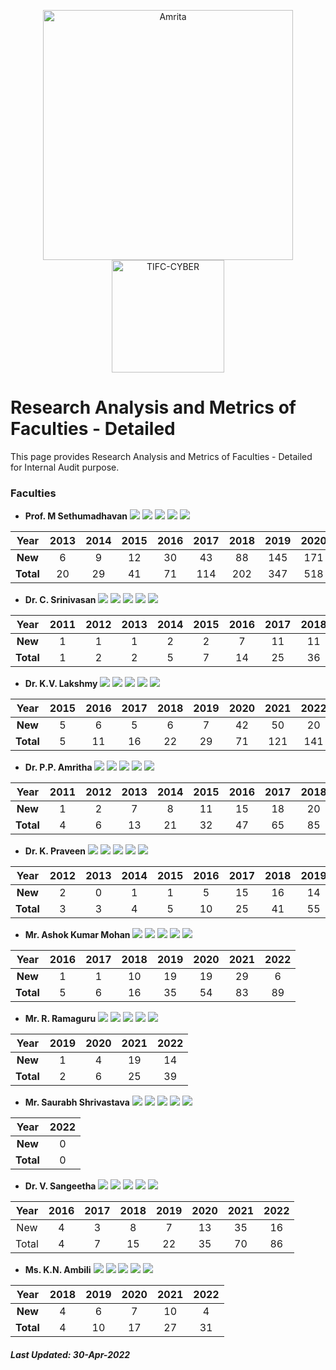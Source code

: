 <p align="center">
    <img src="https://amrita-tifac-cyber-blockchain.github.io/Amrita-TIFAC-Cyber-Blockchain/AVV_PNG.png" alt ="Amrita" width="400" />
    <img src="https://amrita.edu/wp-content/uploads/2021/09/1597668744269.jpg" alt ="TIFC-CYBER" width="180" />
</p>

# Research Analysis and Metrics of Faculties - Detailed

This page provides Research Analysis and Metrics of Faculties - Detailed for Internal Audit purpose.

### Faculties

- **Prof. M Sethumadhavan**
![](https://img.shields.io/badge/Cites/year-52.38-blue)
![](https://img.shields.io/badge/Cites/paper-10.48-blue)
![](https://img.shields.io/badge/g_index-27-green)
![](https://img.shields.io/badge/hA_index-5-green)
![](https://img.shields.io/badge/hI,_annual_index-0.38-purple)

| Year | 2013	| 2014 | 2015	| 2016 | 2017	| 2018 | 2019 | 2020 | 2021 | 2022 |
|:----:|:----:|:----:|:----:|:----:|:----:|:----:|:----:|:----:|:----:|:----:|
| **New**	 | 6  | 9  | 12 | 30 | 43  | 88  | 145 | 171 | 259 | 61  |
| **Total**  | 20 | 29 | 41 | 71 | 114 | 202 | 347 | 518 | 777 | 838 |

- **Dr. C. Srinivasan**
![](https://img.shields.io/badge/Cites/year-6.43-blue)
![](https://img.shields.io/badge/Cites/paper-4.29-blue)
![](https://img.shields.io/badge/g_index-9-green)
![](https://img.shields.io/badge/hA_index-2-green)
![](https://img.shields.io/badge/hI,_annual_index-0.21-purple)

| Year | 2011 | 2012 | 2013	| 2014 | 2015	| 2016 | 2017	| 2018 | 2019 | 2020 | 2021 | 2022 |
|:----:|:----:|:----:|:----:|:----:|:----:|:----:|:----:|:----:|:----:|:----:|:----:|:----:|
| **New**	 | 1 | 1 | 1 | 2 | 2 | 7 | 11 |	11 | 10	| 16 | 16 | 12 | 
| **Total** | 1	| 2 | 2 | 5 | 7	| 14 | 25 | 36 | 46	| 62 | 78 | 90 |

- **Dr. K.V. Lakshmy**
![](https://img.shields.io/badge/Cites/year-12.82-blue)
![](https://img.shields.io/badge/Cites/paper-6.41-blue)
![](https://img.shields.io/badge/g_index-11-green)
![](https://img.shields.io/badge/hA_index-4-green)
![](https://img.shields.io/badge/hI,_annual_index-0.36-purple)

| Year | 2015	| 2016 | 2017	| 2018 | 2019 | 2020 | 2021 | 2022 |
|:----:|:----:|:----:|:----:|:----:|:----:|:----:|:----:|:----:|
| **New** | 5 |	6 |	5 |	6 |	7 | 42 | 50 | 20 |
| **Total** | 5 | 11 | 16 | 22 | 29 | 71 | 121 | 141 |

- **Dr. P.P. Amritha**
![](https://img.shields.io/badge/Cites/year-15.85-blue)
![](https://img.shields.io/badge/Cites/paper-4.68-blue)
![](https://img.shields.io/badge/g_index-13-green)
![](https://img.shields.io/badge/hA_index-3-green)
![](https://img.shields.io/badge/hI,_annual_index-0.31-purple)

| Year | 2011 | 2012 | 2013	| 2014 | 2015	| 2016 | 2017	| 2018 | 2019 | 2020 | 2021 | 2022 |
|:----:|:----:|:----:|:----:|:----:|:----:|:----:|:----:|:----:|:----:|:----:|:----:|:----:|
| **New** | 1 |	2 |	7 |	8 |	11 | 15 | 18 | 20 | 21 | 34 | 50 | 16 | 
| **Total** | 4	| 6 | 13 | 21 |	32 | 47 | 65 | 85 | 106 | 140 | 190 | 206 |

- **Dr. K. Praveen**
![](https://img.shields.io/badge/Cites/year-9.00-blue)
![](https://img.shields.io/badge/Cites/paper-2.92-blue)
![](https://img.shields.io/badge/g_index-8-green)
![](https://img.shields.io/badge/hA_index-2-green)
![](https://img.shields.io/badge/hI,_annual_index-0.25-purple)

| Year | 2012 | 2013	| 2014 | 2015	| 2016 | 2017	| 2018 | 2019 | 2020 | 2021 | 2022 |
|:----:|:----:|:----:|:----:|:----:|:----:|:----:|:----:|:----:|:----:|:----:|:----:|
| **New** |	2 |	0 |	1 |	1 |	5 | 15 | 16 | 14 | 15 | 27 | 11 | 
| **Total** | 3	| 3	| 4 | 5 | 10 | 25 |	41 | 55 | 70 | 97 | 108 |

- **Mr. Ashok Kumar Mohan**
![](https://img.shields.io/badge/Cites/year-3.18-blue)
![](https://img.shields.io/badge/Cites/paper-3.42-blue)
![](https://img.shields.io/badge/g_index-8-green)
![](https://img.shields.io/badge/hA_index-2-green)
![](https://img.shields.io/badge/hI,_annual_index-0.11-purple)

| Year | 2016 | 2017 | 2018 | 2019 | 2020 | 2021 | 2022 |
|:----:|:----:|:----:|:----:|:----:|:----:|:----:|:----:|
| **New** |	1 |	1 |	10 | 19 | 19 | 29 |	6 |
| **Total** | 5 | 6	| 16 | 35 |	54 | 83 | 89 |

- **Mr. R. Ramaguru**
![](https://img.shields.io/badge/Cites/year-13.0-blue)
![](https://img.shields.io/badge/Cites/paper-3.90-blue)
![](https://img.shields.io/badge/g_index-6-green)
![](https://img.shields.io/badge/hA_index-3-green)
![](https://img.shields.io/badge/hI,_annual_index-0.67-purple)

| Year | 2019 | 2020 | 2021 | 2022 |
|:----:|:----:|:----:|:----:|:----:|
| **New** |	1 | 4 | 19 | 14 |
| **Total** | 2	| 6 | 25 | 39 |

- **Mr. Saurabh Shrivastava**
![](https://img.shields.io/badge/Cites/year-0.0-blue)
![](https://img.shields.io/badge/Cites/paper-0.0-blue) 
![](https://img.shields.io/badge/g_index-0-green)
![](https://img.shields.io/badge/hA_index-0-green)
![](https://img.shields.io/badge/hI,_annual_index-0.00-purple)

| Year | 2022 |
|:----:|:----:|
| **New** | 0 |
| **Total** | 0 |

- **Dr. V. Sangeetha**
![](https://img.shields.io/badge/Cites/year-10.75-blue)
![](https://img.shields.io/badge/Cites/paper-4.30-blue)
![](https://img.shields.io/badge/g_index-8-green)
![](https://img.shields.io/badge/hA_index-3-green)
![](https://img.shields.io/badge/hI,_annual_index-0.25-purple)

| Year | 2016 | 2017 | 2018 | 2019 | 2020 | 2021 | 2022 |
|:----:|:----:|:----:|:----:|:----:|:----:|:----:|:----:|
| New	| 4	| 3 |  8 | 7 | 13	| 35 | 16 |
| Total	| 4	| 7 |	15 | 22 | 35 | 70 | 86 |

- **Ms. K.N. Ambili**
![](https://img.shields.io/badge/Cites/year-6.20-blue)
![](https://img.shields.io/badge/Cites/paper-3.10-blue)
![](https://img.shields.io/badge/g_index-5-green)
![](https://img.shields.io/badge/hA_index-2-green)
![](https://img.shields.io/badge/hI,_annual_index-0.40-purple)

| Year | 2018 | 2019 | 2020 | 2021 | 2022 |
|:----:|:----:|:----:|:----:|:----:|:----:|
| **New** | 4 | 6 | 7 | 10 | 4 |
| **Total**	| 4	| 10 | 17 | 27 | 31 |

##### Last Updated: 30-Apr-2022
